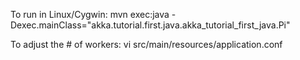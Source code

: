 
To run in Linux/Cygwin:
mvn exec:java -Dexec.mainClass="akka.tutorial.first.java.akka_tutorial_first_java.Pi"

To adjust the # of workers:
vi src/main/resources/application.conf